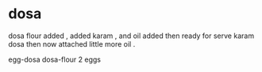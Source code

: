 # dosa
dosa flour added ,
added karam ,
and oil added then ready for serve karam dosa
then now attached little more oil .

egg-dosa
dosa-flour
2 eggs 
